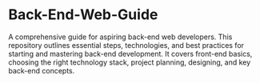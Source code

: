 # Back-End-Web-Guide
A comprehensive guide for aspiring back-end web developers. This repository outlines essential steps, technologies, and best practices for starting and mastering back-end development. It covers front-end basics, choosing the right technology stack, project planning, designing, and key back-end concepts.
